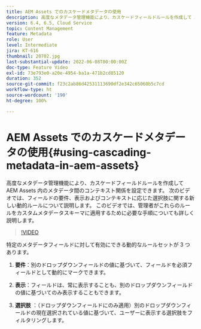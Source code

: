 ```yaml
---
title: AEM Assets でのカスケードメタデータの使用
description: 高度なメタデータ管理機能により、カスケードフィールドルールを作成して AEM Assets 内のメタデータ間のコンテキスト関係を設定できます。 次のビデオでは、フィールドの要件、表示およびコンテキストに応じた選択肢に関する新しい動的ルールについて説明します。 このビデオでは、管理者がこれらのルールをカスタムメタデータスキーマに適用するために必要な手順についても詳しく説明します。
version: 6.4, 6.5, Cloud Service
topic: Content Management
feature: Metadata
role: User
level: Intermediate
jira: KT-616
thumbnail: 20702.jpg
last-substantial-update: 2022-06-08T00:00:00Z
doc-type: Feature Video
exl-id: 73e793e0-a20e-4954-ba1a-471b2cd85120
duration: 352
source-git-commit: f23c2ab86d42531113690df2e342c65060b5c7cd
workflow-type: ht
source-wordcount: '190'
ht-degree: 100%

---
```


# AEM Assets でのカスケードメタデータの使用{#using-cascading-metadata-in-aem-assets}

高度なメタデータ管理機能により、カスケードフィールドルールを作成して AEM Assets 内のメタデータ間のコンテキスト関係を設定できます。 次のビデオでは、フィールドの要件、表示およびコンテキストに応じた選択肢に関する新しい動的ルールについて説明します。 このビデオでは、管理者がこれらのルールをカスタムメタデータスキーマに適用するために必要な手順についても詳しく説明します。

>[!VIDEO](https://video.tv.adobe.com/v/20702?quality=12&learn=on)

特定のメタデータフィールドに対して有効にできる動的なルールセットが 3 つあります。

1. **要件**：別のドロップダウンフィールドの値に基づいて、フィールドを必須フィールドとして動的にマークできます。

2. **表示**：フィールドは、常に表示することも、別のドロップダウンフィールドの値に基づいてのみ表示することもできます。

3. **選択肢** ：（ドロップダウンフィールドにのみ適用）別のドロップダウンフィールドの現在選択されている値に基づいて、ユーザーに表示する選択肢をフィルタリングします。
